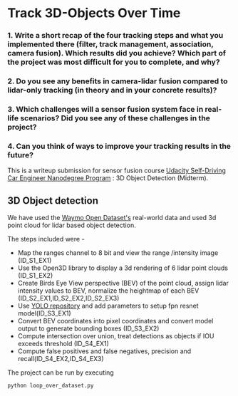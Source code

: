 # Track 3D-Objects Over Time

### 1. Write a short recap of the four tracking steps and what you implemented there (filter, track management, association, camera fusion). Which results did you achieve? Which part of the project was most difficult for you to complete, and why?


### 2. Do you see any benefits in camera-lidar fusion compared to lidar-only tracking (in theory and in your concrete results)? 


### 3. Which challenges will a sensor fusion system face in real-life scenarios? Did you see any of these challenges in the project?


### 4. Can you think of ways to improve your tracking results in the future?

This is a writeup submission for sensor fusion course  [Udacity Self-Driving Car Engineer Nanodegree Program](https://www.udacity.com/course/c-plus-plus-nanodegree--nd213) : 3D Object Detection (Midterm). 

## 3D Object detection

We have used the [Waymo Open Dataset's](https://console.cloud.google.com/storage/browser/waymo_open_dataset_v_1_2_0_individual_files) real-world data and used 3d point cloud for lidar based object detection. 

The steps included were -

- Map the ranges channel to 8 bit and view the range /intensity image (ID_S1_EX1)
- Use the Open3D library to display a 3d rendering of 6 lidar point clouds (ID_S1_EX2)
- Create Birds Eye View perspective (BEV) of the point cloud, assign lidar intensity values to BEV, normalize the heightmap of each BEV (ID_S2_EX1,ID_S2_EX2,ID_S2_EX3)
- Use [YOLO repository](https://review.udacity.com/github.com/maudzung/SFA3D) and add parameters to setup fpn resnet model(ID_S3_EX1)
- Convert BEV coordinates into pixel coordinates and convert model output to generate bounding boxes (ID_S3_EX2)
- Compute intersection over union, treat detections as objects if IOU exceeds threshold (ID_S4_EX1)
- Compute false positives and false negatives, precision and recall(ID_S4_EX2,ID_S4_EX3)


The project can be run by executing

```
python loop_over_dataset.py
```

